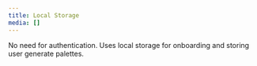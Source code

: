 ```yaml
---
title: Local Storage
media: []
---
```


No need for authentication. Uses local storage for onboarding and storing user generate palettes.